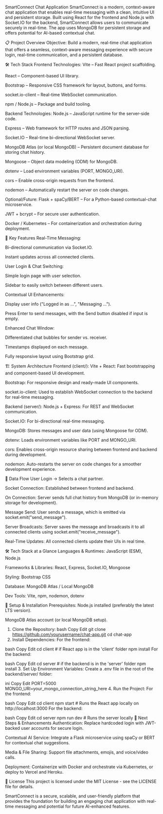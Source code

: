 SmartConnect Chat Application
SmartConnect is a modern, context-aware chat application that enables real-time messaging with a clean, intuitive UI and persistent storage. Built using React for the frontend and Node.js with Socket.IO for the backend, SmartConnect allows users to communicate securely in real-time. The app uses MongoDB for persistent storage and offers potential for AI-based contextual chat.

📋 Project Overview
Objective:
Build a modern, real-time chat application that offers a seamless, context-aware messaging experience with secure login, real-time communication, and a persistent database.

🛠️ Tech Stack
Frontend Technologies:
Vite – Fast React project scaffolding.

React – Component-based UI library.

Bootstrap – Responsive CSS framework for layout, buttons, and forms.

socket.io-client – Real-time WebSocket communication.

npm / Node.js – Package and build tooling.

Backend Technologies:
Node.js – JavaScript runtime for the server-side code.

Express – Web framework for HTTP routes and JSON parsing.

Socket.IO – Real-time bi-directional WebSocket server.

MongoDB Atlas (or local MongoDB) – Persistent document database for storing chat history.

Mongoose – Object data modeling (ODM) for MongoDB.

dotenv – Load environment variables (PORT, MONGO_URI).

cors – Enable cross-origin requests from the frontend.

nodemon – Automatically restart the server on code changes.

Optional/Future:
Flask + spaCy/BERT – For a Python-based contextual-chat microservice.

JWT + bcrypt – For secure user authentication.

Docker / Kubernetes – For containerization and orchestration during deployment.

🔑 Key Features
Real-Time Messaging:

Bi-directional communication via Socket.IO.

Instant updates across all connected clients.

User Login & Chat Switching:

Simple login page with user selection.

Sidebar to easily switch between different users.

Contextual UI Enhancements:

Display user info ("Logged in as ...", "Messaging ...").

Press Enter to send messages, with the Send button disabled if input is empty.

Enhanced Chat Window:

Differentiated chat bubbles for sender vs. receiver.

Timestamps displayed on each message.

Fully responsive layout using Bootstrap grid.

🏗 System Architecture
Frontend (client/):
Vite + React: Fast bootstrapping and component-based UI development.

Bootstrap: For responsive design and ready-made UI components.

socket.io-client: Used to establish WebSocket connection to the backend for real-time messaging.

Backend (server/):
Node.js + Express: For REST and WebSocket communication.

Socket.IO: For bi-directional real-time messaging.

MongoDB: Stores messages and user data (using Mongoose for ODM).

dotenv: Loads environment variables like PORT and MONGO_URI.

cors: Enables cross-origin resource sharing between frontend and backend during development.

nodemon: Auto-restarts the server on code changes for a smoother development experience.

🔄 Data Flow
User Login → Selects a chat partner.

Socket Connection: Established between frontend and backend.

On Connection: Server sends full chat history from MongoDB (or in-memory storage for development).

Message Send: User sends a message, which is emitted via socket.emit("send_message").

Server Broadcasts: Server saves the message and broadcasts it to all connected clients using socket.emit("receive_message").

Real-Time Updates: All connected clients update their UIs in real time.

🛠 Tech Stack at a Glance
Languages & Runtimes: JavaScript (ESM), Node.js

Frameworks & Libraries: React, Express, Socket.IO, Mongoose

Styling: Bootstrap CSS

Database: MongoDB Atlas / Local MongoDB

Dev Tools: Vite, npm, nodemon, dotenv

🚀 Setup & Installation
Prerequisites:
Node.js installed (preferably the latest LTS version).

MongoDB Atlas account (or local MongoDB setup).

1. Clone the Repository:
bash
Copy
Edit
git clone https://github.com/yourusername/chat-app.git
cd chat-app
2. Install Dependencies:
For the frontend:

bash
Copy
Edit
cd client  # if React app is in the 'client' folder
npm install
For the backend:

bash
Copy
Edit
cd server  # if the backend is in the 'server' folder
npm install
3. Set Up Environment Variables:
Create a .env file in the root of the backend/server/ folder:

ini
Copy
Edit
PORT=5000
MONGO_URI=your_mongo_connection_string_here
4. Run the Project:
For the frontend:

bash
Copy
Edit
cd client
npm start  # Runs the React app locally on http://localhost:3000
For the backend:

bash
Copy
Edit
cd server
npm run dev  # Runs the server locally
🚀 Next Steps & Enhancements
Authentication: Replace hardcoded login with JWT-backed user accounts for secure login.

Contextual AI Service: Integrate a Flask microservice using spaCy or BERT for contextual chat suggestions.

Media & File Sharing: Support file attachments, emojis, and voice/video calls.

Deployment: Containerize with Docker and orchestrate via Kubernetes, or deploy to Vercel and Heroku.

📝 License
This project is licensed under the MIT License - see the LICENSE file for details.

SmartConnect is a secure, scalable, and user-friendly platform that provides the foundation for building an engaging chat application with real-time messaging and potential for future AI-enhanced features.
